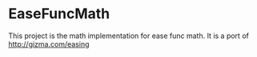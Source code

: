 # EaseFuncMath

This project is the math implementation for ease func math.
It is a port of http://gizma.com/easing